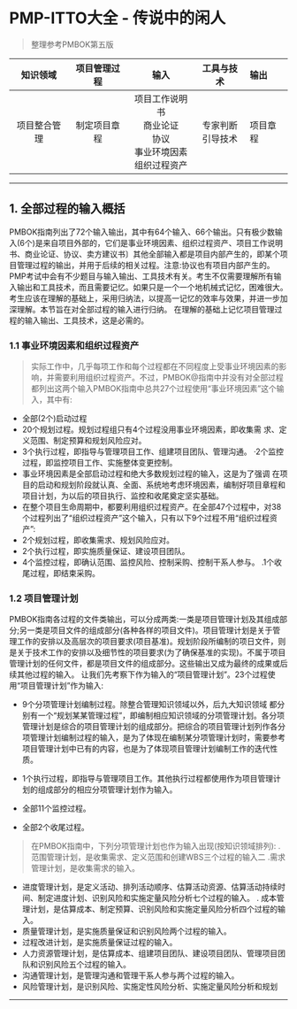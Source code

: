 
# PMP-ITTO大全 - 传说中的闲人
> 整理参考PMBOK第五版


知识领域 | 项目管理过程 | 输入 | 工具与技术 | 输出
:----------: | :----------: | :----------: | :----------:| :----------
项目整合管理 | 制定项目章程 | 项目工作说明书<br>商业论证<br>协议<br>事业环境因素<br>组织过程资产 | 专家判断<br>引导技术 | 项目章程


























***
## 1. 全部过程的输入概括

PMBOK指南列出了72个输入输出，其中有64个输入、66个输出。只有极少数输入(6个)是来自项目外部的，它们是事业环境因素、组织过程资产、项目工作说明书、商业论证、协议、卖方建议书〕其他全部输入都是项目内部产生的，即某个项目管理过程的输出，并用于后续的相关过程。注意:协议也有项目内部产生的。
PMP考试中会有不少题目与输入输出、工具技术有关。考生不仅需要理解所有输入输出和工具技术，而且需要记忆。如果只是一个一个地机械式记忆，困难很大。考生应该在理解的基础上，采用归纳法，以提高一记忆的效率与效果，并进一步加深理解。本节旨在对全部过程的输入进行归纳。
在理解的基础上记忆项目管理过程的输入输出、工具技术，这是必需的。

### 1.1 事业环境因素和组织过程资产
  
> 实际工作中，几乎每项工作和每个过程都在不同程度上受事业环境因素的影响，并需要利用组织过程资产。不过，PMBOK@指南中并没有对全部过程都列出这两个输入PMBOK指南中总共27个过程使用“事业环境因素”这个输入，其中有:

 * 全部(2个)启动过程
 * 20个规划过程。规划过程组只有4个过程没用事业环境因素，即收集需 求、定义范围、制定预算和规划风险应对。
 * 3个执行过程，即指导与管理项目工作、组建项目团队、管理沟通。 ·2个监控过程，即监控项目工作、实施整体变更控制。
 * 事业环境因素是全部启动过程和绝大多数规划过程的输入，这是为了强调 在项目的启动和规划阶段就认真、全面、系统地考虑环境因素，编制好项目章程和项目计划，为以后的项目执行、监控和收尾奠定坚实基础。
 * 在整个项目生命周期中，都要利用组织过程资产。在全部47个过程中，对38个过程列出了“组织过程资产”这个输入，只有以下9个过程不用“组织过程资产”:
 * 2个规划过程，即收集需求、规划风险应对。
 * 2个执行过程，即实施质量保证、建设项目团队。
 * 4个监控过程，即确认范围、监控风险、控制采购、控制干系人参与。 .1个收尾过程，即结束采购。
    
### 1.2 项目管理计划

PMBOK指南各过程的文件类输出，可以分成两类:一类是项目管理计划及其组成部分;另一类是项目文件的组成部分(各种各样的项目文件)。项目管理计划是关于管理工作的安排以及高层次的项目要求(项目基准)。规划阶段所编制的项日文件，则是关于技术工作的安排以及细节性的项目要求(为了确保基准的实现)。不属于项目管理计划的任何文件，都是项目文件的组成部分。这些输出又成为最终的成果或后续其他过程的输入。
让我们先考察下作为输入的“项目管理计划”。23个过程使用“项目管理计划”作为输入:
* 9个分项管理计划编制过程。除整合管理知识领域以外，后九大知识领域
都分别有一个“规划某某管理过程”，即编制相应知识领域的分项管理计划。各分项管理计划是综合的项目管理计划的组成部分。把综合的项目管理计划列作各分项管理计划编制过程的输入，是为了体现在编制某分项管理计划时，需要参考项目管理计划中已有的内容，也是为了体现项目管理计划编制工作的迭代性质。

* 1个执行过程，即指导与管理项目工作。其他执行过程都使用作为项目管理计划的组成部分的相应分项管理计划作为输入。
* 全部11个监控过程。
* 全部2个收尾过程。

> 在PMBOK指南中，下列分项管理计划也作为输入出现(按知识领域排列): .范围管理计划，是收集需求、定义范围和创建WBS三个过程的输入二 .需求管理计划，是收集需求的输入。

 * 进度管理计划，是定义活动、排列活动顺序、估算活动资源、估算活动持续时间、制定进度计划、识别风险和实施定量风险分析七个过程的输入。 . 成本管理计划，是估算成本、制定预算、识别风险和实施定量风险分析四个过程的输入。
 * 质量管理计划，是实施质量保证和识别风险两个过程的输入。
 * 过程改进计划，是实施质量保证过程的输入。
 * 人力资源管理计划，是估算成本、组建项目团队、建设项目团队、管理项目团队和识别风险五个过程的输入。
 * 沟通管理计划，是管理沟通和管理干系人参与两个过程的输入。
 * 风险管理计划，是识别风险、实施定性风险分析、实施定量风险分析和规划

***
